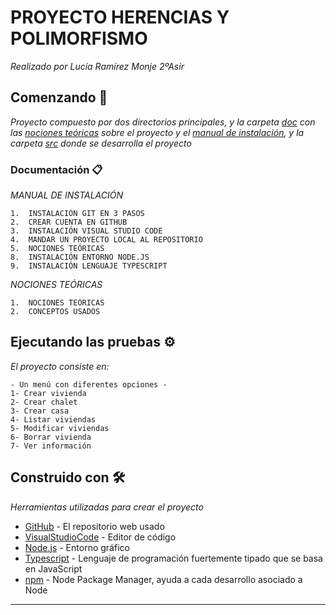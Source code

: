 # PROYECTO HERENCIAS Y POLIMORFISMO

_Realizado por Lucía Ramírez Monje 2ºAsir_

## Comenzando 🚀

_Proyecto compuesto por dos directorios principales,  y la carpeta [doc](https://github.com/ramirezmonjelucia2/Proyecto03/tree/main/doc) con las [nociones teóricas](https://github.com/ramirezmonjelucia2/Proyecto03/blob/main/doc/NOCIONES%20TE%C3%93RICAS%20-%20HERENCIAS.pdf) sobre el proyecto y el [manual de instalación](https://github.com/ramirezmonjelucia2/Proyecto03/blob/main/doc/MANUAL%20INSTALACI%C3%93N.pdf), y la carpeta [src](https://github.com/ramirezmonjelucia2/Proyecto03/tree/main/src) donde se desarrolla el proyecto_


### Documentación 📋

_MANUAL DE INSTALACIÓN_

```
1.	INSTALACIÓN GIT EN 3 PASOS
2.	CREAR CUENTA EN GITHUB
3.	INSTALACIÓN VISUAL STUDIO CODE 
4.	MANDAR UN PROYECTO LOCAL AL REPOSITORIO
5.	NOCIONES TEÓRICAS
8.	INSTALACIÓN ENTORNO NODE.JS  
9.	INSTALACIÓN LENGUAJE TYPESCRIPT  

```
_NOCIONES TEÓRICAS_

```
1.  NOCIONES TEÓRICAS
2.  CONCEPTOS USADOS

```

## Ejecutando las pruebas ⚙️

_El proyecto consiste en:_

```
- Un menú con diferentes opciones -
1- Crear vivienda
2- Crear chalet 
3- Crear casa
4- Listar viviendas
5- Modificar viviendas
6- Borrar vivienda
7- Ver información

```


## Construido con 🛠️

_Herramientas utilizadas para crear el proyecto_

* [GitHub](https://github.com/) - El repositorio web usado
* [VisualStudioCode](https://code.visualstudio.com/) - Editor de código
* [Node.js](https://nodejs.org/es/) - Entorno gráfico
* [Typescript](https://www.typescriptlang.org/) - Lenguaje de programación fuertemente tipado que se basa en JavaScript
* [npm](https://www.npmjs.com/) -  Node Package Manager, ayuda a cada desarrollo asociado a Node



---
